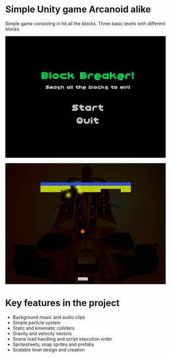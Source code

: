 # Simple Unity game Arcanoid alike

Simple game consisting in hit all the blocks. Three basic levels with different blocks.

![Start menu](https://github.com/manelizzard/unity-udemy-block-breaker/blob/master/Block%20Breaker/META/screenshots/start_menu.png)

![Level One](https://github.com/manelizzard/unity-udemy-block-breaker/blob/master/Block%20Breaker/META/screenshots/level_one.png)

# Key features in the project

- Background music and audio clips
- Simple particle system
- Static and kinematic colliders
- Gravity and velocity vectors
- Scene load handling and script execution order
- Spritesheets, snap sprites and prefabs
- Scalable level design and creation

